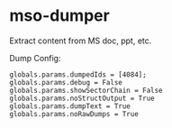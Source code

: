 # mso-dumper
Extract content from MS doc, ppt, etc.

Dump Config:

    globals.params.dumpedIds = [4084];
    globals.params.debug = False
    globals.params.showSectorChain = False
    globals.params.noStructOutput = True
    globals.params.dumpText = True
    globals.params.noRawDumps = True